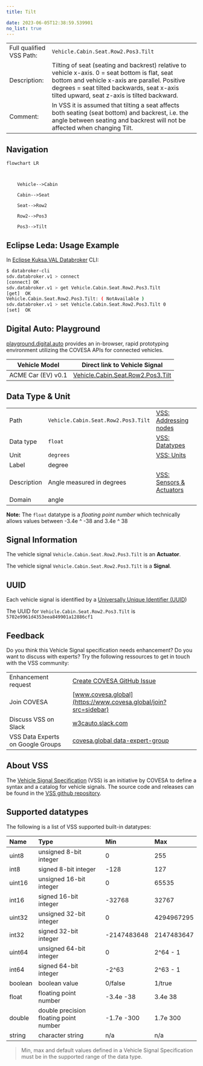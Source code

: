 ```yaml
---
title: Tilt

date: 2023-06-05T12:38:59.539901
no_list: true
---
```



| | |
|---|---|
| Full qualified VSS Path: | `Vehicle.Cabin.Seat.Row2.Pos3.Tilt` |
| Description: | Tilting of seat (seating and backrest) relative to vehicle x-axis. 0 = seat bottom is flat, seat bottom and vehicle x-axis are parallel. Positive degrees = seat tilted backwards, seat x-axis tilted upward, seat z-axis is tilted backward. |
| Comment: | In VSS it is assumed that tilting a seat affects both seating (seat bottom) and backrest, i.e. the angle between seating and backrest will not be affected when changing Tilt. |

## Navigation

```mermaid
flowchart LR



    Vehicle-->Cabin

    Cabin-->Seat

    Seat-->Row2

    Row2-->Pos3

    Pos3-->Tilt

```

## Eclipse Leda: Usage Example

In [Eclipse Kuksa.VAL Databroker](https://github.com/eclipse/kuksa.val/tree/master/kuksa_databroker) CLI:



```bash
$ databroker-cli
sdv.databroker.v1 > connect
[connect] OK
sdv.databroker.v1 > get Vehicle.Cabin.Seat.Row2.Pos3.Tilt
[get]  OK
Vehicle.Cabin.Seat.Row2.Pos3.Tilt: ( NotAvailable )
sdv.databroker.v1 > set Vehicle.Cabin.Seat.Row2.Pos3.Tilt 0
[set]  OK
```

## Digital Auto: Playground

[playground.digital.auto](http://digital.auto) provides an in-browser, rapid prototyping environment utilizing the COVESA APIs for connected vehicles. 

| Vehicle Model | Direct link to Vehicle Signal |
|---|---|
| ACME Car (EV) v0.1 | [Vehicle.Cabin.Seat.Row2.Pos3.Tilt](https://digitalauto.netlify.app/model/STLWzk1WyqVVLbfymb4f/cvi/list/Vehicle.Cabin.Seat.Row2.Pos3.Tilt/) |

## Data Type & Unit

| | | |
|---|---|---|
| Path | `Vehicle.Cabin.Seat.Row2.Pos3.Tilt` | [VSS: Addressing nodes](https://covesa.github.io/vehicle_signal_specification/rule_set/basics/) |
| Data type | `float` | [VSS: Datatypes](https://covesa.github.io/vehicle_signal_specification/rule_set/data_entry/data_types/) |
| Unit | `degrees` | [VSS: Units](https://covesa.github.io/vehicle_signal_specification/rule_set/data_entry/data_unit_types/) |
| Label | degree | |
| Description | Angle measured in degrees | [VSS: Sensors & Actuators](https://covesa.github.io/vehicle_signal_specification/rule_set/data_entry/sensor_actuator/) |
| Domain | angle | [](https://covesa.github.io/vehicle_signal_specification/rule_set/data_entry/data_unit_types/) |










**Note:** The `float` datatype is a *floating point number* which technically allows values between -3.4e ^ -38 and 3.4e ^ 38




## Signal Information

The vehicle signal `Vehicle.Cabin.Seat.Row2.Pos3.Tilt` is an **Actuator**.





The vehicle signal `Vehicle.Cabin.Seat.Row2.Pos3.Tilt` is a **Signal**.



## UUID

Each vehicle signal is identified by a [Universally Unique Identifier (UUID](https://en.wikipedia.org/wiki/Universally_unique_identifier))

The UUID for `Vehicle.Cabin.Seat.Row2.Pos3.Tilt` is `5702e9961d4353eea849901a12886cf1`


## Feedback

Do you think this Vehicle Signal specification needs enhancement? Do you want to discuss with experts? Try the following ressources to get in touch with the VSS community:

| | |
|---|---|
| Enhancement request | [Create COVESA GitHub Issue](https://github.com/COVESA/vehicle_signal_specification/issues/new?body=Please+describe+your+feedback&title=Signal+feedback+Vehicle.Cabin.Seat.Row2.Pos3.Tilt) |
| Join COVESA | [www.covesa.global](https://www.covesa.global/join?src=sidebar) |
| Discuss VSS on Slack | [w3cauto.slack.com](http://w3cauto.slack.com/) |
| VSS Data Experts on Google Groups | [covesa.global data-expert-group](https://groups.google.com/a/covesa.global/g/data-expert-group) |

## About VSS

The [Vehicle Signal Specification](https://covesa.github.io/vehicle_signal_specification/) (VSS)
is an initiative by COVESA to define a syntax and a catalog for vehicle signals.
The source code and releases can be found in the [VSS github repository](https://github.com/COVESA/vehicle_signal_specification).

## Supported datatypes

The following is a list of VSS supported built-in datatypes:

Name       | Type                       | Min  | Max
:----------|:---------------------------|:-----|:---
uint8      | unsigned 8-bit integer     | 0    | 255
int8       | signed 8-bit integer       | -128 | 127
uint16     | unsigned 16-bit integer    |  0   | 65535
int16      | signed 16-bit integer      | -32768 | 32767
uint32     | unsigned 32-bit integer    | 0 | 4294967295
int32      | signed 32-bit integer      | -2147483648 | 2147483647
uint64     | unsigned 64-bit integer    | 0    | 2^64 - 1
int64      | signed 64-bit integer      | -2^63 | 2^63 - 1
boolean    | boolean value              | 0/false | 1/true
float      | floating point number      | -3.4e -38 | 3.4e 38
double     | double precision floating point number | -1.7e -300 | 1.7e 300
string     | character string           | n/a  | n/a

> Min, max and default values defined in a Vehicle Signal Specification must be in the supported range of the data type.
